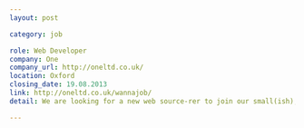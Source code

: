 ```yaml
---
layout: post

category: job

role: Web Developer
company: One
company_url: http://oneltd.co.uk/
location: Oxford
closing_date: 19.08.2013
link: http://oneltd.co.uk/wannajob/
detail: We are looking for a new web source-rer to join our small(ish), but mighty team. We'd love it if you already know how to bend Wordpress into shape as a powerful CMS as well as crafting blog templates. It needn't be a dealbreaker though, if you are experienced with PHP and a.

---
```

